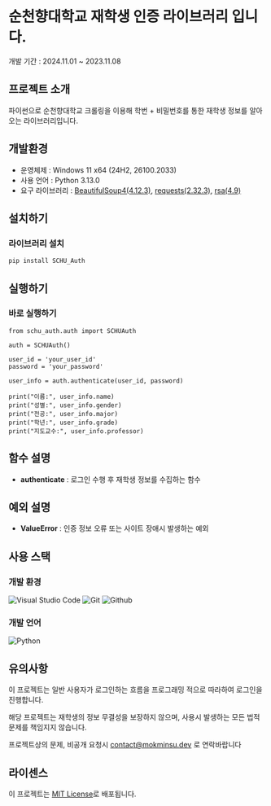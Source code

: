 # 순천향대학교 재학생 인증 라이브러리 입니다.

개발 기간 : 2024.11.01 ~ 2023.11.08

## 프로젝트 소개
파이썬으로 순천향대학교 크롤링을 이용해 학번 + 비밀번호를 통한 재학생 정보를 알아오는 라이브러리입니다.

## 개발환경
* 운영체제 : Windows 11 x64 (24H2, 26100.2033)
* 사용 언어 : Python 3.13.0
* 요구 라이브러리 : [BeautifulSoup4(4.12.3)](https://pypi.org/project/beautifulsoup4/), [requests(2.32.3)](https://pypi.org/project/requests/), [rsa(4.9)](https://pypi.org/project/rsa/)

## 설치하기

### 라이브러리 설치
```bash
pip install SCHU_Auth
```

## 실행하기

### 바로 실행하기
```py3
from schu_auth.auth import SCHUAuth

auth = SCHUAuth()

user_id = 'your_user_id'
password = 'your_password'

user_info = auth.authenticate(user_id, password)

print("이름:", user_info.name)
print("성별:", user_info.gender)
print("전공:", user_info.major)
print("학년:", user_info.grade)
print("지도교수:", user_info.professor)
```

## 함수 설명
* **authenticate** : 로그인 수행 후 재학생 정보를 수집하는 함수

## 예외 설명
* **ValueError** : 인증 정보 오류 또는 사이트 장애시 발생하는 예외

## 사용 스택

### 개발 환경
![Visual Studio Code](https://img.shields.io/badge/Visual%20Studio%20Code-007ACC?style=for-the-badge&logo=Visual%20Studio%20Code&logoColor=white)
![Git](https://img.shields.io/badge/Git-F05032?style=for-the-badge&logo=Git&logoColor=white)
![Github](https://img.shields.io/badge/GitHub-181717?style=for-the-badge&logo=GitHub&logoColor=white)             

### 개발 언어
![Python](https://img.shields.io/badge/python-3670A0?style=for-the-badge&logo=python&logoColor=ffffff)

## 유의사항
이 프로젝트는 일반 사용자가 로그인하는 흐름을 프로그래밍 적으로 따라하여 로그인을 진행합니다.

해당 프로젝트는 재학생의 정보 무결성을 보장하지 않으며, 사용시 발생하는 모든 법적 문제를 책임지지 않습니다.

프로젝트상의 문제, 비공개 요청시 <a href="mailto:contact@mokminsu.dev" target="_blank">contact@mokminsu.dev</a> 로 연락바랍니다


## 라이센스
이 프로젝트는 [MIT License](LICENSE)로 배포됩니다.
